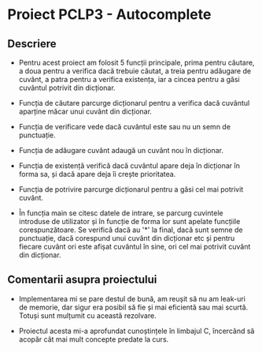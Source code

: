 # Proiect PCLP3 - Autocomplete

## Descriere

- Pentru acest proiect am folosit 5 funcții principale, prima pentru căutare, a
  doua pentru a verifica dacă trebuie căutat, a treia pentru adăugare de cuvânt,
  a patra pentru a verifica existența, iar a cincea pentru a găsi cuvântul
  potrivit din dicționar.

- Funcția de căutare parcurge dicționarul pentru a verifica dacă cuvântul
  aparține măcar unui cuvânt din dicționar.

- Funcția de verificare vede dacă cuvântul este sau nu un semn de punctuație.

- Funcția de adăugare cuvânt adaugă un cuvânt nou în dicționar.

- Funcția de existență verifică dacă cuvântul apare deja în dicționar în forma
  sa, și dacă apare deja îi crește prioritatea.

- Funcția de potrivire parcurge dicționarul pentru a găsi cel mai potrivit
  cuvânt.

- În funcția main se citesc datele de intrare, se parcurg cuvintele introduse de
  utilizator și în funcție de forma lor sunt apelate funcțiile corespunzătoare.
  Se verifică dacă au '*' la final, dacă sunt semne de punctuație, dacă
  corespund unui cuvânt din dicționar etc și pentru fiecare cuvânt ori este
  afișat cuvântul în sine, ori cel mai potrivit cuvânt din dicționar.

## Comentarii asupra proiectului

- Implementarea mi se pare destul de bună, am reușit să nu am leak-uri de
  memorie, dar sigur era posibil să fie și mai eficientă sau mai scurtă. Totuși
  sunt mulțumit cu această rezolvare.

- Proiectul acesta mi-a aprofundat cunoștințele în limbajul C, încercând să
  acopăr cât mai mult concepte predate la curs.
